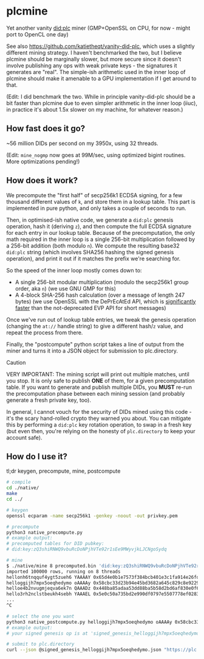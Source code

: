 # plcmine
Yet another vanity [did:plc](https://github.com/did-method-plc/did-method-plc) miner (GMP+OpenSSL on CPU, for now - might port to OpenCL one day)

See also https://github.com/katietheqt/vanity-did-plc, which uses a slightly different mining strategy. I haven't benchmarked the two, but I believe plcmine should be marginally slower, but more secure since it doesn't involve publishing any ops with weak private keys - the signatures it generates are "real". The  simple-ish arithmetic used in the inner loop of plcmine should make it amenable to a GPU implementation if I get around to that.

(Edit: I did benchmark the two. While in principle vanity-did-plc should be a bit faster than plcmine due to even simpler arithmetic in the inner loop (iiuc), in practice it's about 1.5x slower on my machine, for whatever reason.)

## How fast does it go?

~56 million DIDs per second on my 3950x, using 32 threads.

(Edit: `mine_nogmp` now goes at 99M/sec, using optimized bigint routines. More optimizations pending!)

## How does it work?

We precompute the "first half" of secp256k1 ECDSA signing, for a few thousand different values of `k`, and store them in a lookup table. This part is implemented in pure python, and only takes a couple of seconds to run.

Then, in optimised-ish native code, we generate a `did:plc` genesis operation, hash it (deriving `z`), and then compute the full ECDSA signature for each entry in our lookup table. Because of the precomputation, the only math required in the inner loop is a single 256-bit multiplication followed by a 256-bit addition (both modulo `n`). We compute the resulting base32 `did:plc` string (which involves SHA256 hashing the signed genesis operation), and print it out if it matches the prefix we're searching for.

So the speed of the inner loop mostly comes down to:

- A single 256-bit modular multiplication (modulo the secp256k1 group order, aka `n`) (we use GNU GMP for this)
- A 4-block SHA-256 hash calculation (over a message of length 247 bytes) (we use OpenSSL with the DePrEcAtEd API, which is [significantly faster](https://github.com/openssl/openssl/issues/19612) than the not-deprecated EVP API for short messages)

Once we've run out of lookup table entries, we tweak the genesis operation (changing the `at://` handle string) to give a different hash/`z` value, and repeat the process from there.

Finally, the "postcompute" python script takes a line of output from the miner and turns it into a JSON object for submission to plc.directory.

> [!CAUTION]
> VERY IMPORTANT: The mining script will print out multiple matches, until you stop. It is only safe to publish **ONE** of them, for a given precomputation table. If you want to generate and publish multiple DIDs, you **MUST** re-run the precomputation phase between each mining session (and probably generate a fresh private key, too).
>
> In general, I cannot vouch for the security of DIDs mined using this code - it's the scary hand-rolled crypto they warned you about. You can mitigate this by performing a `did:plc` key rotation operation, to swap in a fresh key (but even then, you're relying on the honesty of `plc.directory` to keep your account safe).

## How do I use it?

tl;dr keygen, precompute, mine, postcompute

```sh
# compile
cd ./native/
make
cd ../

# keygen
openssl ecparam -name secp256k1 -genkey -noout -out privkey.pem

# precompute
python3 native_precompute.py
# example output:
# precomputed tables for DID pubkey:
# did:key:zQ3shiRNWQ9vbuRcDoNPjhVTe92r1sEe9MWyvjkLJCNgoSydq

# mine
$ ./native/mine 8 precomputed.bin 'did:key:zQ3shiRNWQ9vbuRcDoNPjhVTe92r1sEe9MWyvjkLJCNgoSydq' 'hello'
imported 100000 rows, running on 8 threads
hellonh6tnqquf4ygt5zueh6 YAAAAY 0x65d4e0b1e7573f384bcb401e3c1fa914e26fdeb9c9a9c11b7215475b0abcdf1b
helloggijh7mpx5oeqhedymo oAAAAy 0x58cbc33d23b94e45bd3682a645c829c8e9229f7170d58f219e1642b367a8b876
helloe4b2nvugmjeqva6ek7n QAAADz 0x448ba85adaa53dd88ba5b58d2bd6af830e0f60a618b46b8abbaf435f03e3edb
hello3rh2nclstbeukh4sebh YAAAEL 0x5e0c50a735bd2e990df0797e5507778ef0283680f009f7f9e6454ae7bca6d6cf
...
^C

# select the one you want
python3 native_postcompute.py helloggijh7mpx5oeqhedymo oAAAAy 0x58cbc33d23b94e45bd3682a645c829c8e9229f7170d58f219e1642b367a8b876
# example output:
# your signed genesis op is at 'signed_genesis_helloggijh7mpx5oeqhedymo.json' and ready to be published

# submit to plc.directory
curl --json @signed_genesis_helloggijh7mpx5oeqhedymo.json "https://plc.directory/did:plc:helloggijh7mpx5oeqhedymo"
```
